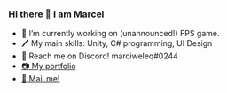 ### Hi there 👋 I am Marcel

- 🔭 I’m currently working on (unannounced!) FPS game.
- 🖊 My main skills: Unity, C# programming, UI Design
- 💬 Reach me on Discord! marciweleq#0244
- <a href="http://bit.ly/marciweleqdev">📷 My portfolio</a> 
- <a href="mailto:marciweleqyt@gmail.com">📧 Mail me!</a>

